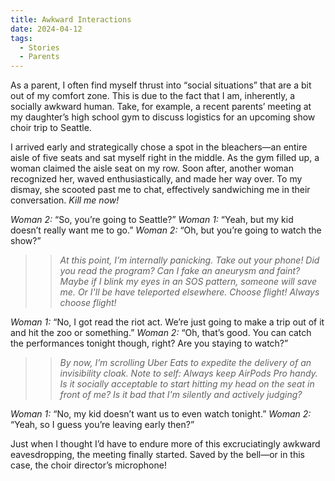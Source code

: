 ```yaml
---
title: Awkward Interactions
date: 2024-04-12
tags:
  - Stories
  - Parents
---
```


As a parent, I often find myself thrust into “social situations” that are a bit out of my comfort zone. This is due to the fact that I am, inherently, a socially awkward human. Take, for example, a recent parents’ meeting at my daughter’s high school gym to discuss logistics for an upcoming show choir trip to Seattle.

I arrived early and strategically chose a spot in the bleachers—an entire aisle of five seats and sat myself right in the middle. As the gym filled up, a woman claimed the aisle seat on my row. Soon after, another woman recognized her, waved enthusiastically, and made her way over. To my dismay, she scooted past me to chat, effectively sandwiching me in their conversation. _Kill me now!_

*Woman 2:* “So, you’re going to Seattle?”
*Woman 1:* “Yeah, but my kid doesn’t really want me to go.”
*Woman 2:* “Oh, but you’re going to watch the show?”

>> _At this point, I’m internally panicking. Take out your phone! Did you read the program? Can I fake an aneurysm and faint? Maybe if I blink my eyes in an SOS pattern, someone will save me. Or I'll be have teleported elsewhere. Choose flight! Always choose flight!_

*Woman 1:* “No, I got read the riot act. We’re just going to make a trip out of it and hit the zoo or something.”
*Woman 2:* “Oh, that’s good. You can catch the performances tonight though, right? Are you staying to watch?”

>> _By now, I’m scrolling Uber Eats to expedite the delivery of an invisibility cloak. Note to self: Always keep AirPods Pro handy. Is it socially acceptable to start hitting my head on the seat in front of me? Is it bad that I'm silently and actively judging?_

*Woman 1:* “No, my kid doesn’t want us to even watch tonight.”
*Woman 2:* “Yeah, so I guess you’re leaving early then?”

Just when I thought I’d have to endure more of this excruciatingly awkward eavesdropping, the meeting finally started. Saved by the bell—or in this case, the choir director’s microphone!